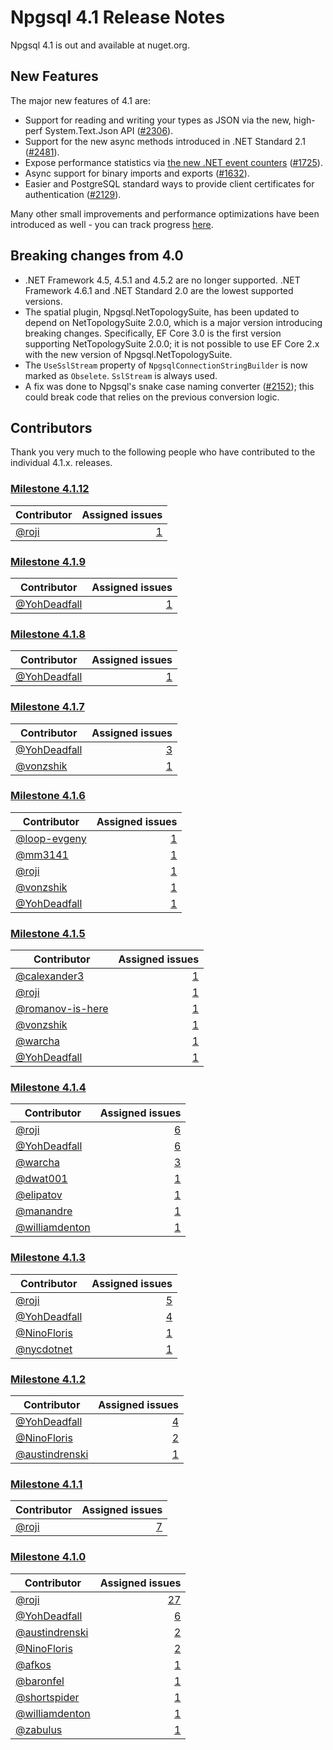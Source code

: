 # Npgsql 4.1 Release Notes

Npgsql 4.1 is out and available at nuget.org.

## New Features

The major new features of 4.1 are:

* Support for reading and writing your types as JSON via the new, high-perf System.Text.Json API ([#2306](https://github.com/npgsql/npgsql/issues/2306)).
* Support for the new async methods introduced in .NET Standard 2.1 ([#2481](https://github.com/npgsql/npgsql/issues/2481)).
* Expose performance statistics via [the new .NET event counters](https://devblogs.microsoft.com/dotnet/introducing-diagnostics-improvements-in-net-core-3-0/) ([#1725](https://github.com/npgsql/npgsql/issues/1725)).
* Async support for binary imports and exports ([#1632](https://github.com/npgsql/npgsql/issues/1632)).
* Easier and PostgreSQL standard ways to provide client certificates for authentication ([#2129](https://github.com/npgsql/npgsql/issues/2129)).

Many other small improvements and performance optimizations have been introduced as well - you can track progress [here](https://github.com/npgsql/npgsql/issues?utf8=%E2%9C%93&q=milestone%3A4.1.0).

## Breaking changes from 4.0

* .NET Framework 4.5, 4.5.1 and 4.5.2 are no longer supported. .NET Framework 4.6.1 and .NET Standard 2.0 are the lowest supported versions.
* The spatial plugin, Npgsql.NetTopologySuite, has been updated to depend on NetTopologySuite 2.0.0, which is a major version introducing breaking changes. Specifically, EF Core 3.0 is the first version supporting NetTopologySuite 2.0.0; it is not possible to use EF Core 2.x with the new version of Npgsql.NetTopologySuite.
* The `UseSslStream` property of `NpgsqlConnectionStringBuilder` is now marked as `Obselete`. `SslStream` is always used.
* A fix was done to Npgsql's snake case naming converter ([#2152](https://github.com/npgsql/npgsql/issues/2152)); this could break code that relies on the previous conversion logic.

## Contributors

Thank you very much to the following people who have contributed to the individual 4.1.x. releases.

### [Milestone 4.1.12](https://github.com/Npgsql/Npgsql/issues?q=is%3Aissue+milestone%3A4.1.12)

| Contributor                      | Assigned issues                                                                                          |
| -------------------------------- | --------------------------------------------------------------------------------------------------------:|
| [@roji](https://github.com/roji) | [1](https://github.com/Npgsql/Npgsql/issues?q=is%3Aissue+milestone%3A4.1.12+is%3Aclosed+assignee%3Aroji) |

### [Milestone 4.1.9](https://github.com/Npgsql/Npgsql/issues?q=is%3Aissue+milestone%3A4.1.9)

| Contributor                                    | Assigned issues
| ---------------------------------------------- | ---------------:|
| [@YohDeadfall](https://github.com/YohDeadfall) | [1](https://github.com/Npgsql/Npgsql/issues?q=is%3Aissue+milestone%3A4.1.9+is%3Aclosed+assignee%3AYohDeadfall)

### [Milestone 4.1.8](https://github.com/Npgsql/Npgsql/issues?q=is%3Aissue+milestone%3A4.1.8)

| Contributor                                    | Assigned issues
| ---------------------------------------------- | ---------------:|
| [@YohDeadfall](https://github.com/YohDeadfall) | [1](https://github.com/Npgsql/Npgsql/issues?q=is%3Aissue+milestone%3A4.1.8+is%3Aclosed+assignee%3AYohDeadfall)

### [Milestone 4.1.7](https://github.com/Npgsql/Npgsql/issues?q=is%3Aissue+milestone%3A4.1.7)

| Contributor                                    | Assigned issues
| ---------------------------------------------- | ---------------:|
| [@YohDeadfall](https://github.com/YohDeadfall) | [3](https://github.com/Npgsql/Npgsql/issues?q=is%3Aissue+milestone%3A4.1.7+is%3Aclosed+assignee%3AYohDeadfall)
| [@vonzshik](https://github.com/vonzshik)       | [1](https://github.com/Npgsql/Npgsql/issues?q=is%3Aissue+milestone%3A4.1.7+is%3Aclosed+assignee%3Avonzshik)

### [Milestone 4.1.6](https://github.com/Npgsql/Npgsql/issues?q=is%3Aissue+milestone%3A4.1.6)

| Contributor                                    | Assigned issues
| ---------------------------------------------- | ---------------:|
| [@loop-evgeny](https://github.com/loop-evgeny) | [1](https://github.com/Npgsql/Npgsql/issues?q=is%3Aissue+milestone%3A4.1.6+is%3Aclosed+assignee%3Aloop-evgeny)
| [@mm3141](https://github.com/mm3141)           | [1](https://github.com/Npgsql/Npgsql/issues?q=is%3Aissue+milestone%3A4.1.6+is%3Aclosed+assignee%3Amm3141)
| [@roji](https://github.com/roji)               | [1](https://github.com/Npgsql/Npgsql/issues?q=is%3Aissue+milestone%3A4.1.6+is%3Aclosed+assignee%3Aroji)
| [@vonzshik](https://github.com/vonzshik)       | [1](https://github.com/Npgsql/Npgsql/issues?q=is%3Aissue+milestone%3A4.1.6+is%3Aclosed+assignee%3Avonzshik)
| [@YohDeadfall](https://github.com/YohDeadfall) | [1](https://github.com/Npgsql/Npgsql/issues?q=is%3Aissue+milestone%3A4.1.6+is%3Aclosed+assignee%3AYohDeadfall)

### [Milestone 4.1.5](https://github.com/Npgsql/Npgsql/issues?q=is%3Aissue+milestone%3A4.1.5)

Contributor                                            | Assigned issues
------------------------------------------------------ |----------------:|
[@calexander3](https://github.com/calexander3)         | [1](https://github.com/npgsql/npgsql/issues?q=is%3Aissue+milestone%3A4.1.5+is%3Aclosed+assignee%3Acalexander3)
[@roji](https://github.com/roji)                       | [1](https://github.com/npgsql/npgsql/issues?q=is%3Aissue+milestone%3A4.1.5+is%3Aclosed+assignee%3Aroji)
[@romanov-is-here](https://github.com/romanov-is-here) | [1](https://github.com/npgsql/npgsql/issues?q=is%3Aissue+milestone%3A4.1.5+is%3Aclosed+assignee%3Aromanov-is-here)
[@vonzshik](https://github.com/vonzshik)               | [1](https://github.com/npgsql/npgsql/issues?q=is%3Aissue+milestone%3A4.1.5+is%3Aclosed+assignee%3Avonzshik)
[@warcha](https://github.com/warcha)                   | [1](https://github.com/npgsql/npgsql/issues?q=is%3Aissue+milestone%3A4.1.5+is%3Aclosed+assignee%3Awarcha)
[@YohDeadfall](https://github.com/YohDeadfall)         | [1](https://github.com/npgsql/npgsql/issues?q=is%3Aissue+milestone%3A4.1.5+is%3Aclosed+assignee%3AYohDeadfall)

### [Milestone 4.1.4](https://github.com/npgsql/npgsql/issues?q=is%3Aissue+milestone%3A4.1.4)

Contributor                                         | Assigned issues
--------------------------------------------------- | ----------------:|
[@roji](https://github.com/roji)                    | [6](https://github.com/npgsql/npgsql/issues?q=is%3Aissue+milestone%3A4.1.4+is%3Aclosed+assignee%3Aroji)
[@YohDeadfall](https://github.com/YohDeadfall)      | [6](https://github.com/npgsql/npgsql/issues?q=is%3Aissue+milestone%3A4.1.4+is%3Aclosed+assignee%3AYohDeadfall)
[@warcha](https://github.com/warcha)                | [3](https://github.com/npgsql/npgsql/issues?q=is%3Aissue+milestone%3A4.1.4+is%3Aclosed+assignee%3Awarcha)
[@dwat001](https://github.com/dwat001)              | [1](https://github.com/npgsql/npgsql/issues?q=is%3Aissue+milestone%3A4.1.4+is%3Aclosed+assignee%3Adwat001)
[@elipatov](https://github.com/elipatov)            | [1](https://github.com/npgsql/npgsql/issues?q=is%3Aissue+milestone%3A4.1.4+is%3Aclosed+assignee%3Aelipatov)
[@manandre](https://github.com/manandre)            | [1](https://github.com/npgsql/npgsql/issues?q=is%3Aissue+milestone%3A4.1.4+is%3Aclosed+assignee%3Amanandre)
[@williamdenton](https://github.com/williamdenton)  | [1](https://github.com/npgsql/npgsql/issues?q=is%3Aissue+milestone%3A4.1.4+is%3Aclosed+assignee%3Awilliamdenton)

### [Milestone 4.1.3](https://github.com/npgsql/npgsql/issues?q=is%3Aissue+milestone%3A4.1.3)

Contributor                                         | Assigned issues
--------------------------------------------------- | ----------------:|
[@roji](https://github.com/roji)                    | [5](https://github.com/npgsql/npgsql/issues?q=is%3Aissue+milestone%3A4.1.3+is%3Aclosed+assignee%3Aroji)
[@YohDeadfall](https://github.com/YohDeadfall)      | [4](https://github.com/npgsql/npgsql/issues?q=is%3Aissue+milestone%3A4.1.3+is%3Aclosed+assignee%3AYohDeadfall)
[@NinoFloris](https://github.com/NinoFloris)        | [1](https://github.com/npgsql/npgsql/issues?q=is%3Aissue+milestone%3A4.1.3+is%3Aclosed+assignee%3ANinoFloris)
[@nycdotnet](https://github.com/nycdotnet)          | [1](https://github.com/npgsql/npgsql/issues?q=is%3Aissue+milestone%3A4.1.3+is%3Aclosed+assignee%3Anycdotnet)

### [Milestone 4.1.2](https://github.com/npgsql/npgsql/issues?q=is%3Aissue+milestone%3A4.1.2)

Contributor                                         | Assigned issues
--------------------------------------------------- | ----------------:|
[@YohDeadfall](https://github.com/YohDeadfall)      | [4](https://github.com/npgsql/npgsql/issues?q=is%3Aissue+milestone%3A4.1.2+is%3Aclosed+assignee%3AYohDeadfall)
[@NinoFloris](https://github.com/NinoFloris)        | [2](https://github.com/npgsql/npgsql/issues?q=is%3Aissue+milestone%3A4.1.2+is%3Aclosed+assignee%3ANinoFloris)
[@austindrenski](https://github.com/austindrenski)  | [1](https://github.com/npgsql/npgsql/issues?q=is%3Aissue+milestone%3A4.1.2+is%3Aclosed+assignee%3Aaustindrenski)

### [Milestone 4.1.1](https://github.com/npgsql/npgsql/issues?q=is%3Aissue+milestone%3A4.1.1)

Contributor                                         | Assigned issues
--------------------------------------------------- | ----------------:|
[@roji](https://github.com/roji)                    | [7](https://github.com/npgsql/npgsql/issues?q=is%3Aissue+milestone%3A4.1.1+is%3Aclosed+assignee%3Aroji)

### [Milestone 4.1.0](https://github.com/npgsql/npgsql/issues?q=is%3Aissue+milestone%3A4.1.0)

Contributor                                         | Assigned issues
--------------------------------------------------- | ----------------:|
[@roji](https://github.com/roji)                    | [27](https://github.com/npgsql/npgsql/issues?q=is%3Aissue+milestone%3A4.1.0+is%3Aclosed+assignee%3Aroji)
[@YohDeadfall](https://github.com/YohDeadfall)      | [6](https://github.com/npgsql/npgsql/issues?q=is%3Aissue+milestone%3A4.1.0+is%3Aclosed+assignee%3AYohDeadfall)
[@austindrenski](https://github.com/austindrenski)  | [2](https://github.com/npgsql/npgsql/issues?q=is%3Aissue+milestone%3A4.1.0+is%3Aclosed+assignee%3Aaustindrenski)
[@NinoFloris](https://github.com/NinoFloris)        | [2](https://github.com/npgsql/npgsql/issues?q=is%3Aissue+milestone%3A4.1.0+is%3Aclosed+assignee%3ANinoFloris)
[@afkos](https://github.com/afkos)                  | [1](https://github.com/npgsql/npgsql/issues?q=is%3Aissue+milestone%3A4.1.0+is%3Aclosed+assignee%3Aafkos)
[@baronfel](https://github.com/baronfel)            | [1](https://github.com/npgsql/npgsql/issues?q=is%3Aissue+milestone%3A4.1.0+is%3Aclosed+assignee%3Abaronfel)
[@shortspider](https://github.com/shortspider)      | [1](https://github.com/npgsql/npgsql/issues?q=is%3Aissue+milestone%3A4.1.0+is%3Aclosed+assignee%3Ashortspider)
[@williamdenton](https://github.com/williamdenton)  | [1](https://github.com/npgsql/npgsql/issues?q=is%3Aissue+milestone%3A4.1.0+is%3Aclosed+assignee%3Awilliamdenton)
[@zabulus](https://github.com/zabulus)              | [1](https://github.com/npgsql/npgsql/issues?q=is%3Aissue+milestone%3A4.1.0+is%3Aclosed+assignee%3Azabulus)
